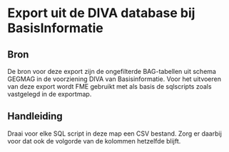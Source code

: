 # Export uit de DIVA database bij BasisInformatie

## Bron

De bron voor deze export zijn de ongefilterde BAG-tabellen uit schema GEGMAG in de voorziening DIVA van Basisinformatie.
Voor het uitvoeren van deze export wordt FME gebruikt met als basis de sqlscripts zoals vastgelegd in de exportmap.

## Handleiding

Draai voor elke SQL script in deze map een CSV bestand.
Zorg er daarbij voor dat ook de volgorde van de kolommen hetzelfde blijft.
